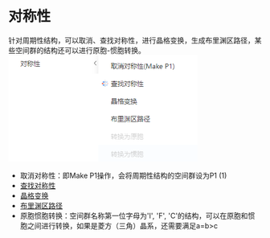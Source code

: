 # 对称性
针对周期性结构，可以取消、查找对称性，进行晶格变换，生成布里渊区路径，某些空间群的结构还可以进行原胞-惯胞转换。
![qstudio_manual_settings_symmtry](../../nested/qstudio_manual_settings_symmtry.png)
- 取消对称性：即Make P1操作，会将周期性结构的空间群设为P1 (1)
- [查找对称性](/next/Q-Studio/界面及功能/菜单/qstudio_manual_settings_symmtry_findsymmetry)
- [晶格变换](/next/Q-Studio/界面及功能/菜单/qstudio_manual_settings_symmtry_latticetransform)
- [布里渊区路径](/next/Q-Studio/界面及功能/菜单/qstudio_manual_settings_symmtry_drawbrillouin)
- 原胞惯胞转换：空间群名称第一位字母为'I', 'F', 'C'的结构，可以在原胞和惯胞之间进行转换，如果是菱方（三角）晶系，还需要满足a=b>c

  
